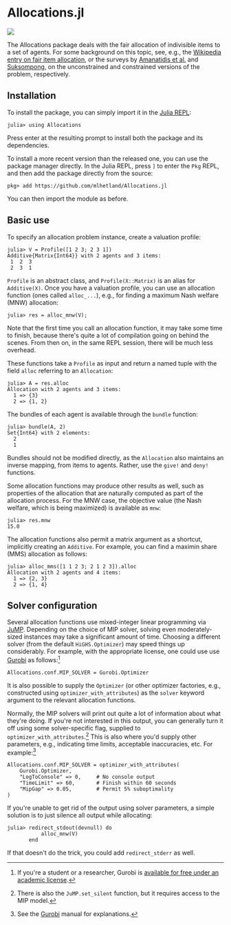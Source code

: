 # Allocations.jl

[![](https://img.shields.io/badge/docs-dev-blue.svg)](https://mlhetland.github.io/Allocations.jl/dev)

The Allocations package deals with the fair allocation of indivisible items
to a set of agents. For some background on this topic, see, e.g., the [Wikipedia
entry on fair item
allocation](https://en.wikipedia.org/wiki/Fair_item_allocation), or the surveys
by [Amanatidis et al.](https://arxiv.org/abs/2208.08782) and
[Suksompong](https://doi.org/10.1145/3505156.3505162), on the unconstrained and
constrained versions of the problem, respectively.


## Installation

To install the package, you can simply import it in the [Julia
REPL](https://docs.julialang.org/en/v1/stdlib/REPL/):

```
julia> using Allocations
```

Press enter at the resulting prompt to install both the package and its
dependencies.

To install a more recent version than the released one, you can use the package
manager directly. In the Julia REPL, press `]` to enter the `Pkg` REPL, and then
add the package directly from the source:

```
pkg> add https://github.com/mlhetland/Allocations.jl
```

You can then import the module as before.

## Basic use

To specify an allocation problem instance, create a valuation profile:

```
julia> V = Profile([1 2 3; 2 3 1])
Additive{Matrix{Int64}} with 2 agents and 3 items:
 1  2  3
 2  3  1
```

`Profile` is an abstract class, and `Profile(X::Matrix)` is an alias for
`Additive(X)`. Once you have a valuation profile, you can use an allocation
function (ones called `alloc_...`), e.g., for finding a maximum Nash welfare
(MNW) allocation:

```
julia> res = alloc_mnw(V);
```

Note that the first time you call an allocation function, it may take some time
to finish, because there's quite a lot of compilation going on behind the
scenes. From then on, in the same REPL session, there will be much less
overhead.

These functions take a `Profile` as input and return a named tuple with the
field `alloc` referring to an `Allocation`:

```
julia> A = res.alloc
Allocation with 2 agents and 3 items:
  1 => {3}
  2 => {1, 2}
```

The bundles of each agent is available through the `bundle` function:

```
julia> bundle(A, 2)
Set{Int64} with 2 elements:
  2
  1
```

Bundles should not be modified directly, as the `Allocation` also maintains an
inverse mapping, from items to agents. Rather, use the `give!` and `deny!`
functions.

Some allocation functions may produce other results as well, such as properties
of the allocation that are naturally computed as part of the allocation process.
For the MNW case, the objective value (the Nash welfare, which is being
maximized) is available as `mnw`:

```
julia> res.mnw
15.0
```

The allocation functions also permit a matrix argument as a shortcut, implicitly
creating an `Additive`. For example, you can find a maximin share (MMS)
allocation as follows:

```
julia> alloc_mms([1 1 2 3; 2 1 2 3]).alloc
Allocation with 2 agents and 4 items:
  1 => {2, 3}
  2 => {1, 4}
```

## Solver configuration

Several allocation functions use mixed-integer linear programming via
[JuMP](https://jump.dev). Depending on the choice of MIP solver, solving even
moderately-sized instances may take a significant amount of time. Choosing a
different solver (from the default `HiGHS.Optimizer`) may speed things up
considerably. For example, with the appropriate license, one could use use
[Gurobi](https://www.gurobi.com) as follows:[^2]

```
Allocations.conf.MIP_SOLVER = Gurobi.Optimizer
```

It is also possible to supply the `Optimizer` (or other optimizer factories,
e.g., constructed using `optimizer_with_attributes`) as the `solver` keyword
argument to the relevant allocation functions.

Normally, the MIP solvers will print out quite a lot of information about what
they're doing. If you're not interested in this output, you can generally turn
it off using some solver-specific flag, supplied to
`optimizer_with_attributes`.[^3] This is also where you'd supply other
parameters, e.g., indicating time limits, acceptable inaccuracies, etc. For
example:[^4]

```
Allocations.conf.MIP_SOLVER = optimizer_with_attributes(
    Gurobi.Optimizer,
    "LogToConsole" => 0,     # No console output
    "TimeLimit" => 60,       # Finish within 60 seconds
    "MipGap" => 0.05,        # Permit 5% suboptimality
)
```

If you're unable to get rid of the output using solver parameters, a simple
solution is to just silence all output while allocating:

```
julia> redirect_stdout(devnull) do
           alloc_mnw(V)
       end
```

If that doesn't do the trick, you could add `redirect_stderr` as well.

[^1]: The latter is less common, presumably because the two sets then intersect. An alternative is to let $M$ be a set of opaque objects $g_j$, for $j=1\dots m$.
[^2]: If you're a student or a researcher, Gurobi is [available for free under an academic license](https://www.gurobi.com/academia).
[^3]: There is also the `JuMP.set_silent` function, but it requires access to the MIP model.
[^4]: See the [Gurobi](https://www.gurobi.com/documentation/10.0/refman/parameters.html) manual for explanations.
